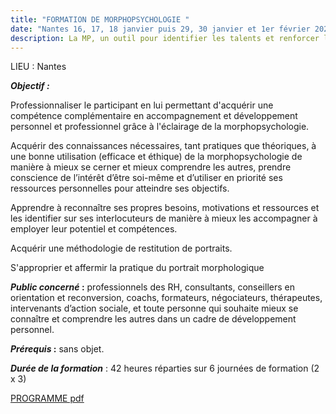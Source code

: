 ```yaml
---
title: "FORMATION DE MORPHOPSYCHOLOGIE "
date: "Nantes 16, 17, 18 janvier puis 29, 30 janvier et 1er février 2025 "
description: La MP, un outil pour identifier les talents et renforcer les aptitudes
---
```

LIEU : Nantes

***Objectif :***

Professionnaliser le participant en lui permettant d'acquérir une compétence complémentaire en accompagnement et développement personnel et professionnel grâce à l'éclairage de la morphopsychologie.

Acquérir des connaissances nécessaires, tant pratiques que théoriques, à une bonne utilisation (efficace et éthique) de la morphopsychologie de manière à mieux se cerner et mieux comprendre les autres, prendre conscience de l’intérêt d’être soi-même et d’utiliser en priorité ses ressources personnelles pour atteindre ses objectifs.

Apprendre à reconnaître ses propres besoins, motivations et ressources et les identifier sur ses interlocuteurs de manière à mieux les accompagner à employer leur potentiel et compétences.

Acquérir une méthodologie de restitution de portraits.

S'approprier et affermir la pratique du portrait morphologique

***Public concerné* :** professionnels des RH, consultants, conseillers en orientation et reconversion, coachs, formateurs, négociateurs, thérapeutes, intervenants d’action sociale, et toute personne qui souhaite mieux se connaître et comprendre les autres dans un cadre de développement personnel.

***Prérequis* :** sans objet.

***Durée de la formation*** : 42 heures réparties sur 6 journées de formation (2 x 3)

[PROGRAMME pdf](img/Morphopsychologie_Nantes_05_06_2024.pdf)